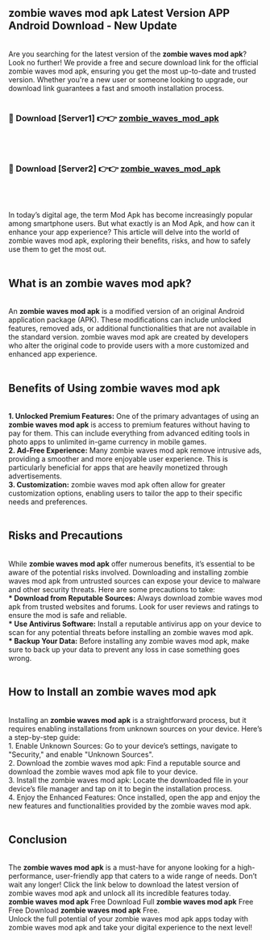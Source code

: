 ## zombie waves mod apk Latest Version APP Android Download - New Update
<br>
Are you searching for the latest version of the <strong>zombie waves mod apk</strong>? Look no further! We provide a free and secure download link for the official zombie waves mod apk, ensuring you get the most up-to-date and trusted version. Whether you're a new user or someone looking to upgrade, our download link guarantees a fast and smooth installation process.
<br>
<br>
<h3>🔴 Download [Server1] 👉👉 <a href="https://modyolo.store/zombie+waves+mod+apk">zombie_waves_mod_apk</a></h3><br>
<br>
<h3>🔴 Download [Server2] 👉👉 <a href="https://modyolo.store/zombie+waves+mod+apk">zombie_waves_mod_apk</a></h3><br>
<br>
<br>
In today’s digital age, the term Mod Apk has become increasingly popular among smartphone users. But what exactly is an Mod Apk, and how can it enhance your app experience? This article will delve into the world of zombie waves mod apk, exploring their benefits, risks, and how to safely use them to get the most out.
<br>
<br>
<h2>What is an zombie waves mod apk?</h2>
<br>
An <strong>zombie waves mod apk</strong> is a modified version of an original Android application package (APK). These modifications can include unlocked features, removed ads, or additional functionalities that are not available in the standard version. zombie waves mod apk are created by developers who alter the original code to provide users with a more customized and enhanced app experience.
<br>
<br>
<h2>Benefits of Using zombie waves mod apk</h2>
<br>
<strong> 1. Unlocked Premium Features:</strong> One of the primary advantages of using an <strong>zombie waves mod apk</strong> is access to premium features without having to pay for them. This can include everything from advanced editing tools in photo apps to unlimited in-game currency in mobile games.
<br>
<strong> 2. Ad-Free Experience:</strong> Many zombie waves mod apk remove intrusive ads, providing a smoother and more enjoyable user experience. This is particularly beneficial for apps that are heavily monetized through advertisements.
<br>
<strong> 3. Customization:</strong> zombie waves mod apk often allow for greater customization options, enabling users to tailor the app to their specific needs and preferences.
<br>
<br>
<h2>Risks and Precautions</h2>
<br>
While <strong>zombie waves mod apk</strong> offer numerous benefits, it’s essential to be aware of the potential risks involved. Downloading and installing zombie waves mod apk from untrusted sources can expose your device to malware and other security threats. Here are some precautions to take:
<br>
<strong> * Download from Reputable Sources:</strong> Always download zombie waves mod apk from trusted websites and forums. Look for user reviews and ratings to ensure the mod is safe and reliable.
<br>
<strong> * Use Antivirus Software:</strong> Install a reputable antivirus app on your device to scan for any potential threats before installing an zombie waves mod apk.
<br>
<strong> * Backup Your Data:</strong> Before installing any zombie waves mod apk, make sure to back up your data to prevent any loss in case something goes wrong.
<br>
<br>
<h2>How to Install an zombie waves mod apk</h2>
<br>
Installing an <strong>zombie waves mod apk</strong> is a straightforward process, but it requires enabling installations from unknown sources on your device. Here’s a step-by-step guide:
<br>
 1. Enable Unknown Sources: Go to your device’s settings, navigate to "Security," and enable "Unknown Sources".
<br>
 2. Download the zombie waves mod apk: Find a reputable source and download the zombie waves mod apk file to your device.
<br>
 3. Install the zombie waves mod apk: Locate the downloaded file in your device’s file manager and tap on it to begin the installation process.
<br>
 4. Enjoy the Enhanced Features: Once installed, open the app and enjoy the new features and functionalities provided by the zombie waves mod apk.
<br>
<br>
<h2><strong>Conclusion</strong></h2>
<br>
The <strong>zombie waves mod apk</strong> is a must-have for anyone looking for a high-performance, user-friendly app that caters to a wide range of needs. Don’t wait any longer! Click the link below to download the latest version of zombie waves mod apk and unlock all its incredible features today.
<br>
<strong>zombie waves mod apk</strong> Free Download Full <strong>zombie waves mod apk</strong> Free Free Download <strong>zombie waves mod apk</strong> Free.
<br>
Unlock the full potential of your zombie waves mod apk apps today with zombie waves mod apk and take your digital experience to the next level!